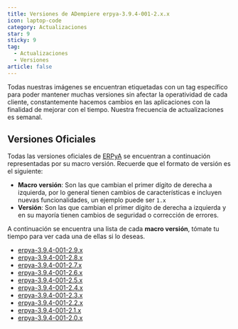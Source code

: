 ```yaml
---
title: Versiones de ADempiere erpya-3.9.4-001-2.x.x
icon: laptop-code
category: Actualizaciones
star: 9
sticky: 9
tag:
  - Actualizaciones
  - Versiones
article: false
---
```


Todas nuestras imágenes se encuentran etiquetadas con un tag específico para poder mantener muchas versiones sin afectar la operatividad de cada cliente, constantemente hacemos cambios en las aplicaciones con la finalidad de mejorar con el tiempo. Nuestra frecuencia de actualizaciones es semanal.

## Versiones Oficiales

Todas las versiones oficiales de [ERPyA](https://erpya.com/) se encuentran a continuación representadas por su macro versión. Recuerde que el formato de versión es el siguiente:

- **Macro versión**: Son las que cambian el primer dígito de derecha a izquierda, por lo general tienen cambios de características e incluyen nuevas funcionalidades, un ejemplo puede ser `1.x`
- **Versión**: Son las que cambian el primer dígito de derecha a izquierda y en su mayoría tienen cambios de seguridad o corrección de errores.

A continuación se encuentra una lista de cada **macro versión**, tómate tu tiempo para ver cada una de ellas si lo deseas.

- [erpya-3.9.4-001-2.9.x](./erpya-3.9.4-001-2.9.x/)
- [erpya-3.9.4-001-2.8.x](./erpya-3.9.4-001-2.8.x/)
- [erpya-3.9.4-001-2.7.x](./erpya-3.9.4-001-2.7.x/)
- [erpya-3.9.4-001-2.6.x](./erpya-3.9.4-001-2.6.x/)
- [erpya-3.9.4-001-2.5.x](./erpya-3.9.4-001-2.5.x/)
- [erpya-3.9.4-001-2.4.x](./erpya-3.9.4-001-2.4.x/)
- [erpya-3.9.4-001-2.3.x](./erpya-3.9.4-001-2.3.x/)
- [erpya-3.9.4-001-2.2.x](./erpya-3.9.4-001-2.2.x/)
- [erpya-3.9.4-001-2.1.x](./erpya-3.9.4-001-2.1.x/)
- [erpya-3.9.4-001-2.0.x](./erpya-3.9.4-001-2.0.x/)
